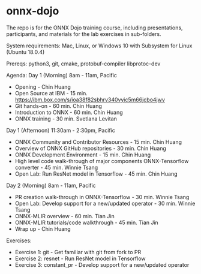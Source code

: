 # onnx-dojo

The repo is for the ONNX Dojo training course, including presentations, participants, and materials for the lab exercises in sub-folders.

System requirements: Mac, Linux, or Windows 10 with Subsystem for Linux (Ubuntu 18.0.4)

Prereqs: python3, git, cmake, protobuf-compiler libprotoc-dev

Agenda:
Day 1 (Morning) 8am - 11am, Pacific
  - Opening - Chin Huang
  - Open Source at IBM - 15 min. https://ibm.box.com/s/ioa38f82sbhrv340vyic5m66jcbo4jwv
  - Git hands-on - 60 min. Chin Huang
  - Introduction to ONNX - 60 min. Chin Huang
  - ONNX training - 30 min. Svetlana Levitan

Day 1 (Afternoon) 11:30am - 2:30pm, Pacific
  - ONNX Community and Contributor Resources - 15 min. Chin Huang
  - Overview of ONNX GitHub repositories - 30 min. Chin Huang
  - ONNX Development Environment - 15 min. Chin Huang
  - High level code walk-through of major components ONNX-Tensorflow converter - 45 min. Winnie Tsang
  - Open Lab: Run ResNet model in Tensorflow - 45 min. Chin Huang

Day 2 (Morning) 8am - 11am, Pacific
  - PR creation walk-through in ONNX-Tensorflow - 30 min. Winnie Tsang
  - Open Lab: Develop support for a new/updated operator - 30 min. Winnie Tsang
  - ONNX-MLIR overview - 60 min. Tian Jin
  - ONNX-MLIR tutorials/code walkthrough - 45 min. Tian Jin
  - Wrap up - Chin Huang 

Exercises:
* Exercise 1: git - Get familiar with git from fork to PR
* Exercise 2: resnet - Run ResNet model in Tensorflow
* Exercise 3: constant_pr - Develop support for a new/updated operator 
